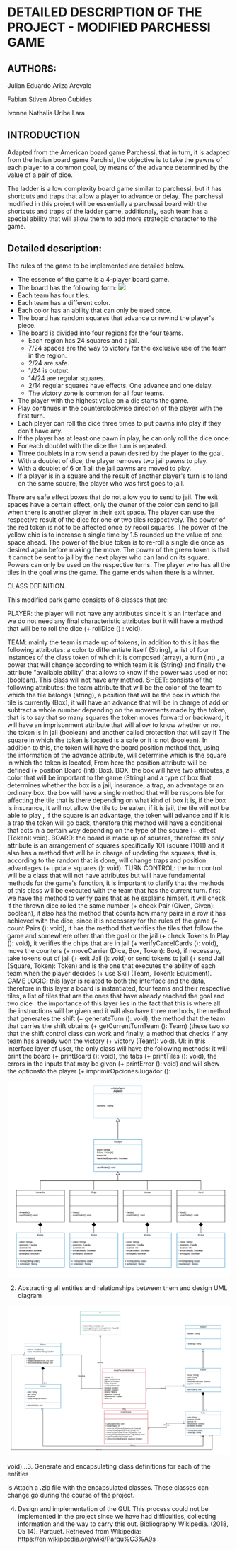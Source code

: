 <h1>DETAILED DESCRIPTION OF THE PROJECT - MODIFIED PARCHESSI GAME</h1>

<h2>AUTHORS: </h2>
<p>Julian Eduardo Ariza Arevalo</p>
<p>Fabian Stiven Abreo Cubides</p>
<p>Ivonne Nathalia Uribe Lara</p>

<h2>INTRODUCTION</h2>

<p>Adapted from the American board game Parchessi, that in turn, it is adapted from the Indian board game Parchisi, the objective is to take the pawns of each player to a common goal, by means of the advance determined by the value of a pair of dice. </p>
<p>The ladder is a low complexity board game similar to parchessi, but it has shortcuts and traps that allow a player to advance or delay. The parchessi modified in this project will be essentially a parchessi board with the shortcuts and traps of the ladder game, additionaly, each team has a special ability that will allow them to add more strategic character to the game.</p>

<h2>Detailed description: </h2>

The rules of the game to be implemented are detailed below.
<ul>
    <li>The essence of the game is a 4-player board game.</li>
    <li>The board has the following form:
        <img src='https://upload.wikimedia.org/wikipedia/commons/2/2b/Tablero_de_parqu%C3%A9s.svg'>    
    </li>
    <li>Each team has four tiles.</li>
    <li>Each team has a different color.</li>
    <li>Each color has an ability that can only be used once.</li>
    <li>The board has random squares that advance or rewind the player's piece.</li>
    <li>The board is divided into four regions for the four teams.
        <ul>
            <li>Each region has 24 squares and a jail.</li>
            <li>7/24 spaces are the way to victory for the exclusive use of the team in the region.</li>
            <li>2/24 are safe.</li>
            <li>1/24 is output.</li>
            <li>14/24 are regular squares.</li>
            <li>2/14 regular squares have effects. One advance and one delay.</li>
            <li>The victory zone is common for all four teams.</li>
        </ul>
    </li>
    <li>The player with the highest value on a die starts the game.</li>
    <li>Play continues in the counterclockwise direction of the player with the first turn.</li>
    <li>Each player can roll the dice three times to put pawns into play if they don't have any.</li>
    <li>If the player has at least one pawn in play, he can only roll the dice once.</li>
    <li>For each doublet with the dice the turn is repeated.</li>
    <li>Three doublets in a row send a pawn desired by the player to the goal.</li>
    <li>With a doublet of dice, the player removes two jail pawns to play.</li>
    <li>With a doublet of 6 or 1 all the jail pawns are moved to play.</li>
    <li>If a player is in a square and the result of another player's turn is to land on the same square, the player who was first goes to jail.</li>
</ul>


There are safe effect boxes that do not allow you to send to jail.
The exit spaces have a certain effect, only the owner of the color can send to jail when there is another player in their exit space.
The player can use the respective result of the dice for one or two tiles respectively.
The power of the red token is not to be affected once by recoil squares.
The power of the yellow chip is to increase a single time by 1.5 rounded up the value of one space ahead.
The power of the blue token is to re-roll a single die once as desired again before making the move.
The power of the green token is that it cannot be sent to jail by the next player who can land on its square.
Powers can only be used on the respective turns.
The player who has all the tiles in the goal wins the game.
The game ends when there is a winner.

CLASS DEFINITION.

This modified park game consists of 8 classes that are:

PLAYER: the player will not have any attributes since it is an interface and we do not need any final characteristic attributes but it will have a method that will be to roll the dice (+ rollDice () : void).

TEAM: mainly the team is made up of tokens, in addition to this it has the following attributes: a color to differentiate itself (String), a list of four instances of the class token of which it is composed (array), a turn (int) , a power that will change according to which team it is (String) and finally the attribute "available ability" that allows to know if the power was used or not (boolean). This class will not have any method.
SHEET: consists of the following attributes: the team attribute that will be the color of the team to which the tile belongs (string), a position that will be the box in which the tile is currently (Box), it will have an advance that will be in charge of add or subtract a whole number depending on the movements made by the token, that is to say that so many squares the token moves forward or backward, it will have an imprisonment attribute that will allow to know whether or not the token is in jail (boolean) and another called protection that will say if The square in which the token is located is a safe or it is not (boolean). In addition to this, the token will have the board position method that, using the information of the advance attribute, will determine which is the square in which the token is located, From here the position attribute will be defined (+ position Board (int): Box).
BOX: the box will have two attributes, a color that will be important to the game (String) and a type of box that determines whether the box is a jail, insurance, a trap, an advantage or an ordinary box. the box will have a single method that will be responsible for affecting the tile that is there depending on what kind of box it is, if the box is insurance, it will not allow the tile to be eaten, if it is jail, the tile will not be able to play , if the square is an advantage, the token will advance and if it is a trap the token will go back, therefore this method will have a conditional that acts in a certain way depending on the type of the square (+ effect (Token): void).
BOARD: the board is made up of squares, therefore its only attribute is an arrangement of squares specifically 101 (square [101]) and it also has a method that will be in charge of updating the squares, that is, according to the random that is done, will change traps and position advantages (+ update squares (): void).
TURN CONTROL: the turn control will be a class that will not have attributes but will have fundamental methods for the game's function, it is important to clarify that the methods of this class will be executed with the team that has the current turn. first we have the method to verify pairs that as he explains himself. it will check if the thrown dice rolled the same number (+ check Pair (Given, Given): boolean), it also has the method that counts how many pairs in a row it has achieved with the dice, since it is necessary for the rules of the game (+ count Pairs (): void), it has the method that verifies the tiles that follow the game and somewhere other than the goal or the jail (+ check Tokens In Play (): void), it verifies the chips that are in jail (+ verifyCarcelCards (): void), move the counters (+ moveCarrier (Dice, Box, Token): Box), if necessary, take tokens out of jail (+ exit Jail (): void) or send tokens to jail (+ send Jail (Square, Token): Token) and is the one that executes the ability of each team when the player decides (+ use Skill (Team, Token): Equipment).
GAME LOGIC: this layer is related to both the interface and the data, therefore in this layer a board is instantiated, four teams and their respective tiles, a list of tiles that are the ones that have already reached the goal and two dice . the importance of this layer lies in the fact that this is where all the instructions will be given and it will also have three methods, the method that generates the shift (+ generateTurn (): void), the method that the team that carries the shift obtains (+ getCurrentTurnTeam (): Team) (these two so that the shift control class can work and finally, a method that checks if any team has already won the victory (+ victory (Team): void).
UI: in this interface layer of user, the only class will have the following methods: it will print the board (+ printBoard (): void), the tabs (+ printTiles (): void), the errors in the inputs that may be given (+ printError (): void) and will show the optionsto the player (+ imprimirOpcionesJugador ():

<img src='./public/classes.png'>

2. Abstracting all entities and relationships between them and design UML diagram

<img src='./public/UML.png'>


void)...3. Generate and encapsulating class definitions for each of the entities

is Attach a .zip file with the encapsulated classes. These classes can change go during the course of the project.

4. Design and implementation of the GUI.
This process could not be implemented in the project since we have had difficulties, collecting information and the way to carry this out.
Bibliography
Wikipedia. (2018, 05 14). Parquet. Retrieved from Wikipedia: https://en.wikipecdia.org/wiki/Parqu%C3%A9s
 




